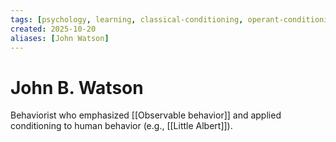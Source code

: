 ```yaml
---
tags: [psychology, learning, classical-conditioning, operant-conditioning, observational-learning, cognition]
created: 2025-10-20
aliases: [John Watson]
---
```

# John B. Watson

Behaviorist who emphasized [[Observable behavior]] and applied conditioning to human behavior (e.g., [[Little Albert]]).
